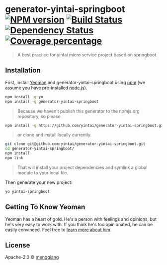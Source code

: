 # generator-yintai-springboot [![NPM version][npm-image]][npm-url] [![Build Status][travis-image]][travis-url] [![Dependency Status][daviddm-image]][daviddm-url] [![Coverage percentage][coveralls-image]][coveralls-url]
> A best practice for yintai micro service project based on springboot.

## Installation

First, install [Yeoman](http://yeoman.io) and generator-yintai-springboot using [npm](https://www.npmjs.com/) (we assume you have pre-installed [node.js](https://nodejs.org/)).

```bash
npm install -g yo
npm install -g generator-yintai-springboot
```

> Because we haven't publish this generator to the npmjs.org repository, so please 
>
```bash
npm install -g https://github.com/yintai/generator-yintai-springboot.git
```

> or clone and install locally currently.
>
```bash
git clone git@github.com:yintai/generator-yintai-springboot.git
cd generator-yintai-springboot/
npm install
npm link
```

> That will install your project dependencies and symlink a global module to your local file. 

Then generate your new project:

```bash
yo yintai-springboot
```

## Getting To Know Yeoman

Yeoman has a heart of gold. He&#39;s a person with feelings and opinions, but he&#39;s very easy to work with. If you think he&#39;s too opinionated, he can be easily convinced. Feel free to [learn more about him](http://yeoman.io/).

## License

Apache-2.0 © [mengqiang](https://github.com/mengqiang81)


[npm-image]: https://badge.fury.io/js/generator-yintai-springboot.svg
[npm-url]: https://npmjs.org/package/generator-yintai-springboot
[travis-image]: https://travis-ci.org/yintai/generator-yintai-springboot.svg?branch=master
[travis-url]: https://travis-ci.org/yintai/generator-yintai-springboot
[daviddm-image]: https://david-dm.org/yintai/generator-yintai-springboot.svg?theme=shields.io
[daviddm-url]: https://david-dm.org/yintai/generator-yintai-springboot
[coveralls-image]: https://coveralls.io/repos/yintai/generator-yintai-springboot/badge.svg
[coveralls-url]: https://coveralls.io/r/yintai/generator-yintai-springboot
